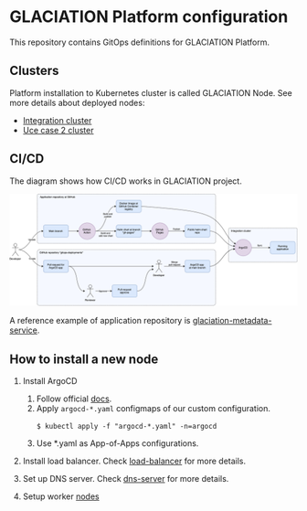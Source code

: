 # GLACIATION Platform configuration

This repository contains GitOps definitions for GLACIATION Platform.

## Clusters

Platform installation to Kubernetes cluster is called GLACIATION Node. See more details about deployed nodes: 
* [Integration cluster](integration/README.md)
* [Uce case 2 cluster](UC2/README.md)

## CI/CD

The diagram shows how CI/CD works in GLACIATION project.

![image](docs/process-diagram.drawio.svg)

A reference example of application repository is [glaciation-metadata-service](https://github.com/glaciation-heu/glaciation-metadata-service).

## How to install a new node

1. Install ArgoCD
   1. Follow official [docs](https://argo-cd.readthedocs.io/en/stable/getting_started/).
   2. Apply `argocd-*.yaml` configmaps of our custom configuration.
      ```
      $ kubectl apply -f "argocd-*.yaml" -n=argocd
      ```
   3. Use *.yaml as App-of-Apps configurations.

2. Install load balancer. Check [load-balancer](docs/load-balancer/load-balancer.md) for more details.

3. Set up DNS server. Check [dns-server](docs/dns-server/node-configuration.md) for more details.

4. Setup worker [nodes](docs/worker/setup.md)

